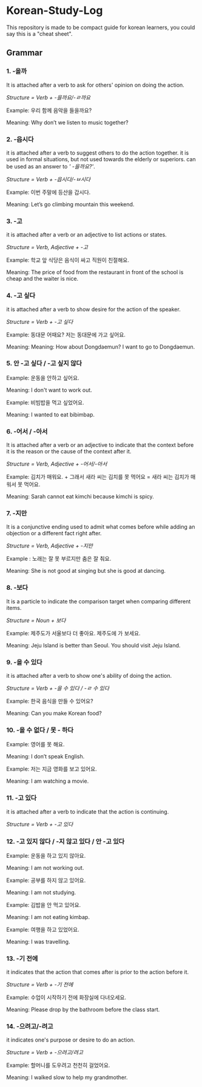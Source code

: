 # Korean-Study-Log

This repository is made to be compact guide for korean learners, you could say  this is a "cheat sheet".

## Grammar

### 1. -을까

It is attached after a verb to ask for
others' opinion on doing the action.

*Structure = Verb + -을까요/-ㄹ까요*

Example: 우리 함께 음악을 들을까요?

Meaning: Why don’t we listen to music together?

### 2. -읍시다

it is attached after a verb to suggest others to do
the action together.
it is used in formal situations, but not used towards
the elderly or superiors. can be used as an answer to *'
-을까요?'*.

*Structure = Verb + -읍시다/-ㅂ시다*

Example: 이번 주말에 등산을 갑시다.

Meaning: Let’s go climbing mountain this weekend.

### 3. -고

it is attached after a verb or an adjective to list
actions or states.

*Structure = Verb, Adjective + -고*

Example: 학교 앞 식당은 음식이 싸고 직원이 친절해요.

Meaning: The price of food from the restaurant in front of the school is cheap and the waiter is nice.

### 4. -고 싶다

it is attached after a verb to show desire
for the action of the speaker.

*Structure = Verb + -고 싶다*

Example: 동대문 어때요? 저는 동대문에 가고 싶어요.

Meaning: Meaning: How about Dongdaemun? I want to go to Dongdaemun.

### 5. 안 -고 싶다 / -고 싶지 않다

Example: 운동을 안하고 싶어요.

Meaning: I don't want to work out.

Example: 비빔밥을 먹고 싶었어요.

Meaning: I wanted to eat bibimbap.

### 6. -어서 / -아서

It is attached after a verb or an adjective
to indicate that the context before it is
the reason or the cause of the context
after it.

*Structure = Verb, Adjective + -어서/-아서*

Example: 김치가 매워요. + 그래서 새라 씨는 김치를 못 먹어요 = 새라 씨는 김치가 매워서 못 먹어요.

Meaning: Sarah cannot eat kimchi because kimchi is spicy.

### 7. -지만

It is a conjunctive ending used to admit what comes before while adding an objection or a different fact right after.

*Structure = Verb, Adjective + -지만*

Example : 노래는 잘 못 부르지만 춤은 잘 춰요.

Meaning: She is not good at singing but she is good at dancing.

### 8. -보다

It is a particle to indicate the comparison target when comparing different items.

*Structure = Noun + 보다*

Example: 제주도가 서울보다 더 좋아요. 제주도에 가 보세요.

Meaning: Jeju Island is better than Seoul. You should visit Jeju Island.

### 9. -을 수 있다

it is attached after a verb to show one's ability of doing the action.

*Structure = Verb + -을 수 있다 / -ㄹ 수 있다*

Example: 한국 음식을 만들 수 있어요?

Meaning: Can you make Korean food?

### 10. -을 수 없다 / 못 - 하다

Example: 영어를 못 해요.

Meaning: I don’t speak English.

Example: 저는 지금 영화를 보고 있어요.

Meaning: I am watching a movie.

### 11. -고 있다

it is attached after a verb to indicate that the action is continuing.

*Structure = Verb + -고 있다*

### 12. -고 있지 않다 / -지 않고 있다 / 안 -고 있다

Example: 운동을 하고 있지 않아요.

Meaning: I am not working out.

Example: 공부를 하지 않고 있어요.

Meaning: I am not studying.

Example: 김밥을 안 먹고 있어요.

Meaning: I am not eating kimbap.

Example: 여행을 하고 있었어요.

Meaning: I was travelling.

### 13. -기 전에

it indicates that the action that comes
after is prior to the action before it.

*Structure = Verb + -기 전에*

Example: 수업이 시작하기 전에 화장실에 다녀오세요.

Meaning: Please drop by the bathroom before the class start.

### 14. -으려고/-려고

it indicates one's purpose or desire to do
an action.

*Structure = Verb + -으려고/려고*

Example:  할머니를 도우려고 천천히 걸었어요.

Meaning: I walked slow to help my grandmother.
